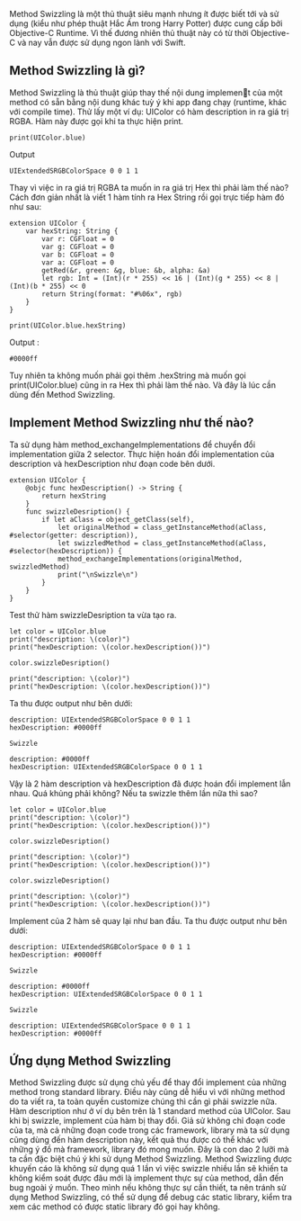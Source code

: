 Method Swizzling là một thủ thuật siêu mạnh nhưng ít được biết tới và sử dụng (kiểu như phép thuật Hắc Ám trong Harry Potter) được cung cấp bởi Objective-C Runtime.
Vì thế đương nhiên thủ thuật này có từ thời Objective-C và nay vẫn được sử dụng ngon lành với Swift.
## Method Swizzling là gì?

Method Swizzling là thủ thuật giúp thay thế nội dung implement của một method có sẵn bằng nội dung khác tuỳ ý khi app đang chạy (runtime, khác với compile time).
Thử lấy một ví dụ:
UIColor có hàm description in ra giá trị RGBA. Hàm này được gọi khi ta thực hiện print.
```
print(UIColor.blue) 
```
Output
```
UIExtendedSRGBColorSpace 0 0 1 1
```
Thay vì việc in ra giá trị RGBA ta muốn in ra giá trị Hex thì phải làm thế nào?
Cách đơn giản nhất là viết 1 hàm tính ra Hex String rồi gọi trực tiếp hàm đó như sau:
```
extension UIColor {
    var hexString: String {
        var r: CGFloat = 0
        var g: CGFloat = 0
        var b: CGFloat = 0
        var a: CGFloat = 0
        getRed(&r, green: &g, blue: &b, alpha: &a)
        let rgb: Int = (Int)(r * 255) << 16 | (Int)(g * 255) << 8 | (Int)(b * 255) << 0
        return String(format: "#%06x", rgb)
    }
}

print(UIColor.blue.hexString)
```
Output : 
```
#0000ff
```
Tuy nhiên ta không muốn phải gọi thêm .hexString mà muốn gọi print(UIColor.blue) cũng in ra Hex thì phải làm thế nào.
Và đây là lúc cần dùng đến Method Swizzling.
## Implement Method Swizzling như thế nào?
Ta sử dụng hàm method_exchangeImplementations để chuyển đổi implementation giữa 2 selector.
Thực hiện hoán đổi implementation của description và hexDescription như đoạn code bên dưới.
```
extension UIColor {
    @objc func hexDescription() -> String {
        return hexString
    }
    func swizzleDesription() {
        if let aClass = object_getClass(self),
            let originalMethod = class_getInstanceMethod(aClass, #selector(getter: description)),
            let swizzledMethod = class_getInstanceMethod(aClass, #selector(hexDescription)) {
            method_exchangeImplementations(originalMethod, swizzledMethod)
            print("\nSwizzle\n")
        }
    }
}
```
Test thử hàm swizzleDesription ta vừa tạo ra.
```
let color = UIColor.blue
print("description: \(color)")
print("hexDescription: \(color.hexDescription())")

color.swizzleDesription()

print("description: \(color)")
print("hexDescription: \(color.hexDescription())")
```
Ta thu được output như bên dưới:
```
description: UIExtendedSRGBColorSpace 0 0 1 1
hexDescription: #0000ff

Swizzle

description: #0000ff
hexDescription: UIExtendedSRGBColorSpace 0 0 1 1
```
Vậy là 2 hàm description và hexDescription đã được hoán đổi implement lẫn nhau. Quá khủng phải không?
Nếu ta swizzle thêm lần nữa thì sao?
```
let color = UIColor.blue
print("description: \(color)")
print("hexDescription: \(color.hexDescription())")

color.swizzleDesription()

print("description: \(color)")
print("hexDescription: \(color.hexDescription())")

color.swizzleDesription()

print("description: \(color)")
print("hexDescription: \(color.hexDescription())")
```
Implement của 2 hàm sẽ quay lại như ban đầu. Ta thu được output như bên dưới:
```
description: UIExtendedSRGBColorSpace 0 0 1 1
hexDescription: #0000ff

Swizzle

description: #0000ff
hexDescription: UIExtendedSRGBColorSpace 0 0 1 1

Swizzle

description: UIExtendedSRGBColorSpace 0 0 1 1
hexDescription: #0000ff
```
## Ứng dụng Method Swizzling
Method Swizzling được sử dụng chủ yếu để thay đổi implement của những method trong standard library. Điều này cũng dễ hiểu vì với những method do ta viết ra, ta toàn quyền customize chúng thì cần gì phải swizzle nữa.
Hàm description như ở ví dụ bên trên là 1 standard method của UIColor. Sau khi bị swizzle, implement của hàm bị thay đổi. Giả sử không chỉ đoạn code của ta, mà cả những đoạn code trong các framework, library mà ta sử dụng cũng dùng đến hàm description này, kết quả thu được có thể khác với những ý đồ mà framework, library đó mong muốn.
Đây là con dao 2 lưỡi mà ta cần đặc biệt chú ý khi sử dụng Method Swizzling.
Method Swizzling được khuyến cáo là không sử dụng quá 1 lần vì việc swizzle nhiều lần sẽ khiến ta không kiểm soát được đâu mới là implement thực sự của method, dẫn đến bug ngoài ý muốn.
Theo mình nếu không thực sự cần thiết, ta nên tránh sử dụng Method Swizzling, có thể sử dụng để debug các static library, kiểm tra xem các method có được static library đó gọi hay không.